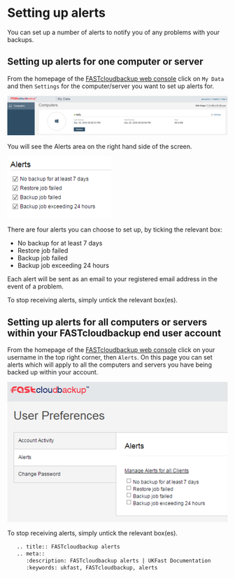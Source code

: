 # Setting up alerts

You can set up a number of alerts to notify you of any problems with your backups.

## Setting up alerts for one computer or server

From the homepage of the [FASTcloudbackup web console](https://fcb.ukfast.co.uk) click on `My Data` and then `Settings` for the computer/server you want to set up alerts for.

![Computers installed](files/Computers_installed.PNG)

You will see the Alerts area on the right hand side of the screen.

![alerts](files/alerts.PNG)

There are four alerts you can choose to set up, by ticking the relevant box:

- No backup for at least 7 days
- Restore job failed
- Backup job failed
- Backup job exceeding 24 hours

Each alert will be sent as an email to your registered email address in the event of a problem.

To stop receiving alerts, simply untick the relevant box(es).

## Setting up alerts for all computers or servers within your FASTcloudbackup end user account

From the homepage of the [FASTcloudbackup web console](https://fcb.ukfast.co.uk) click on your username in the top right corner, then `Alerts`.  On this page you can set alerts which will apply to all the computers and servers you have being backed up within your account.

![alerts all clients](files/alerts_all_clients.PNG)

To stop receiving alerts, simply untick the relevant box(es).

```eval_rst
   .. title:: FASTcloudbackup alerts
   .. meta::
      :description: FASTcloudbackup alerts | UKFast Documentation
      :keywords: ukfast, FASTcloudbackup, alerts
```
